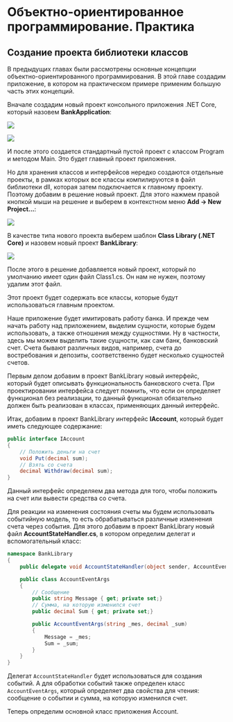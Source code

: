 # Объектно-ориентированное программирование. Практика

## Создание проекта библиотеки классов

В предыдущих главах были рассмотрены основные концепции объектно-ориентированного программирования. В этой главе создадим приложение, 
в котором на практическом примере применим большую часть этих концепций.

Вначале создадим новый проект консольного приложения .NET Core, который назовем **BankApplication**:

![](https://metanit.com/web/javascript/./pics/3.4.png)

![](https://metanit.com/web/javascript/./pics/3.24.png)

И после этого создается стандартный пустой проект с классом Program и методом Main. Это будет главный проект приложения.

Но для хранения классов и интерфейсов нередко создаются отдельные проекты, в рамках которых все классы компилируются в файл библиотеки dll, 
которая затем подключается к главному проекту. Поэтому добавим в решение новый проект. Для этого нажмем правой кнопкой мыши на решение и 
выберем в контекстном меню **Add -> New Project...**:

![](https://metanit.com/web/javascript/./pics/3.5.png)

В качестве типа нового проекта выберем шаблон **Class Library (.NET Core)** и назовем новый проект **BankLibrary**:

![](https://metanit.com/web/javascript/./pics/3.6.png)

После этого в решение добавляется новый проект, который по умолчанию имеет один файл Class1.cs. Он нам не нужен, поэтому удалим этот файл.

Этот проект будет содержать все классы, которые будут использоваться главным проектом.

Наше приложение будет имитировать работу банка. И прежде чем начать работу над приложением, выделим сущности, которые будем использовать, а также 
отношения между сущностями. Ну в частности, здесь мы можем выделить такие сущности, как сам банк, банковский счет. Счета бывают различных видов, например, 
счета до востребования и депозиты, соответственно будет несколько сущностей счетов.

Первым делом добавим в проект BankLibrary новый интерфейс, который будет описывать функциональность банковского счета. При проектировании интерфейса следует 
помнить, что если он определяет функционал без реализации, то данный функционал обязательно должен быть реализован в классах, применяющих данный интерфейс.

Итак, добавим в проект BankLibrary интерфейс **IAccount**, который будет иметь следующее содержание:

```cs
public interface IAccount
{
    // Положить деньги на счет
    void Put(decimal sum);
    // Взять со счета
    decimal Withdraw(decimal sum);
}
```

Данный интерфейс определяем два метода для того, чтобы положить на счет или вывести средства со счета.

Для реакции на изменения состояния счеты мы будем использовать событийную модель, то есть обрабатываться различные изменения счета через события. 
Для этого добавим в проект BankLibrary новый файл **AccountStateHandler.cs**, в котором определим делегат и вспомогательный класс:

```cs
namespace BankLibrary
{
    public delegate void AccountStateHandler(object sender, AccountEventArgs e);

    public class AccountEventArgs
    {
        // Сообщение
        public string Message { get; private set;}
        // Сумма, на которую изменился счет
        public decimal Sum { get; private set;}

        public AccountEventArgs(string _mes, decimal _sum)
        {
            Message = _mes;
            Sum = _sum;
        }
    }
}
```

Делегат `AccountStateHandler` будет использоваться для создания событий. А для обработки событий также определен класс `AccountEventArgs`, 
который определяет два свойства для чтения: сообщение о событии и сумма, на которую изменился счет.

Теперь определим основной класс приложения Account.

